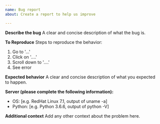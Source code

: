 ```yaml
---
name: Bug report
about: Create a report to help us improve

---
```


**Describe the bug**
A clear and concise description of what the bug is.

**To Reproduce**
Steps to reproduce the behavior:
1. Go to '...'
2. Click on '....'
3. Scroll down to '....'
4. See error

**Expected behavior**
A clear and concise description of what you expected to happen.

**Server (please complete the following information):**
 - OS: [e.g. RedHat Linux 7.1, output of uname -a]
 - Python: [e.g. Python 3.6.6, output of python -V]

**Additional context**
Add any other context about the problem here.
